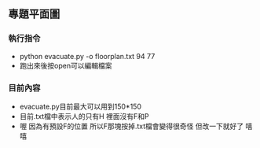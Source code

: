 ## 專題平面圖
### 執行指令
- python evacuate.py -o floorplan.txt 94 77
- 跑出來後按open可以編輯檔案

### 目前內容
- evacuate.py目前最大可以用到150*150
- 目前.txt檔中表示人的只有H 裡面沒有F和P
- 喔 因為有預設F的位置 所以F那塊按掉.txt檔會變得很奇怪 但改一下就好了 嘻嘻
